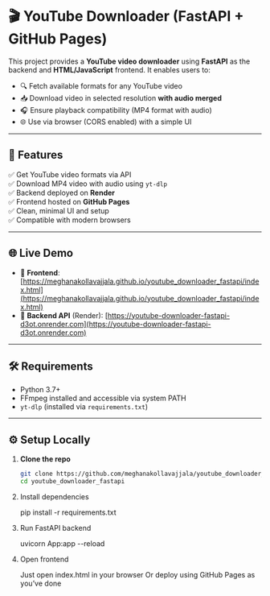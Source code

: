 # 🎬 YouTube Downloader (FastAPI + GitHub Pages)

This project provides a **YouTube video downloader** using **FastAPI** as the backend and **HTML/JavaScript** frontend. It enables users to:

- 🔍 Fetch available formats for any YouTube video
- 📥 Download video in selected resolution **with audio merged**
- 🎧 Ensure playback compatibility (MP4 format with audio)
- 🌐 Use via browser (CORS enabled) with a simple UI

---

## 🚀 Features

✅ Get YouTube video formats via API  
✅ Download MP4 video with audio using `yt-dlp`  
✅ Backend deployed on **Render**  
✅ Frontend hosted on **GitHub Pages**  
✅ Clean, minimal UI and setup  
✅ Compatible with modern browsers  

---

## 🌐 Live Demo

- 🔗 **Frontend**: [https://meghanakollavajjala.github.io/youtube_downloader_fastapi/index.html](https://meghanakollavajjala.github.io/youtube_downloader_fastapi/index.html)  
- 🔗 **Backend API** (Render): [https://youtube-downloader-fastapi-d3ot.onrender.com](https://youtube-downloader-fastapi-d3ot.onrender.com)

---

## 🛠️ Requirements

- Python 3.7+
- FFmpeg installed and accessible via system PATH
- `yt-dlp` (installed via `requirements.txt`)

---

## ⚙️ Setup Locally

1. **Clone the repo**
   ```bash
   git clone https://github.com/meghanakollavajjala/youtube_downloader_fastapi.git
   cd youtube_downloader_fastapi

2. Install dependencies

   pip install -r requirements.txt

3. Run FastAPI backend

   uvicorn App:app --reload

4. Open frontend
   
   Just open index.html in your browser
   Or deploy using GitHub Pages as you’ve done

